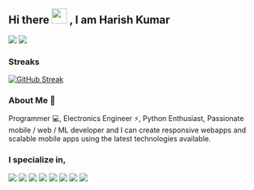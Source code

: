 ## Hi there <img src="https://raw.githubusercontent.com/MartinHeinz/MartinHeinz/master/wave.gif" width="30px"> ,  I am Harish Kumar


[<img src="https://img.shields.io/badge/LinkedIn-0077B5?style=for-the-badge&logo=linkedin&logoColor=white" />](https://www.linkedin.com/in/harish-kumar-k-32b2bb18b/)        [<img src="https://img.shields.io/badge/Instagram-E4405F?style=for-the-badge&logo=instagram&logoColor=white" />](https://www.instagram.com/harishkumar.pro/)

### Streaks

[![GitHub Streak](https://github-readme-streak-stats.herokuapp.com/?user=thelonewolf123&theme=highcontrast)](https://git.io/streak-stats)


### About Me 🤙
 Programmer 💻, Electronics Engineer ⚡, Python Enthusiast, Passionate mobile / web / ML developer and I can create responsive webapps and scalable mobile apps using the latest technologies available.

### I specialize in,
<div style="padding-bottom:100px;">
<img src="https://img.shields.io/badge/python-3670A0?style=for-the-badge&logo=python&logoColor=ffdd54" /> 
<img src="https://img.shields.io/badge/TensorFlow-%23FF6F00.svg?style=for-the-badge&logo=TensorFlow&logoColor=white" />
<img src="https://img.shields.io/badge/flask-%23000.svg?style=for-the-badge&logo=flask&logoColor=white" />
<img src="https://img.shields.io/badge/JavaScript-F7DF1E?style=for-the-badge&logo=javascript&logoColor=black" /> 
<img src="https://img.shields.io/badge/HTML5-E34F26?style=for-the-badge&logo=html5&logoColor=white" />
 <img src="https://img.shields.io/badge/CSS-239120?&style=for-the-badge&logo=css3&logoColor=white" />
<img src="https://img.shields.io/badge/Vue.js-35495E?style=for-the-badge&logo=vue-dot-js&logoColor=4FC08D" />
<img src="https://img.shields.io/badge/Flutter-%2302569B.svg?style=for-the-badge&logo=Flutter&logoColor=white" />
</div>
